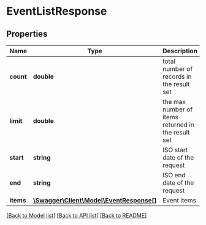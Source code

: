 # EventListResponse

## Properties
Name | Type | Description | Notes
------------ | ------------- | ------------- | -------------
**count** | **double** | total number of records in the result set | 
**limit** | **double** | the max number of items returned in the result set | 
**start** | **string** | ISO start date of the request | 
**end** | **string** | ISO end date of the request | 
**items** | [**\Swagger\Client\Model\EventResponse[]**](EventResponse.md) | Event items | 

[[Back to Model list]](../README.md#documentation-for-models) [[Back to API list]](../README.md#documentation-for-api-endpoints) [[Back to README]](../README.md)


